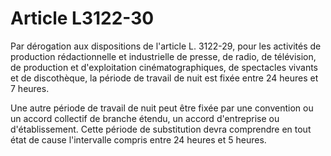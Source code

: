 # Article L3122-30

 

Par dérogation aux dispositions de l'article L. 3122-29, pour les activités de production rédactionnelle et industrielle de presse, de radio, de télévision, de production et d'exploitation cinématographiques, de spectacles vivants et de discothèque, la période de travail de nuit est fixée entre 24 heures et 7 heures.

Une autre période de travail de nuit peut être fixée par une convention ou un accord collectif de branche étendu, un accord d'entreprise ou d'établissement. Cette période de substitution devra comprendre en tout état de cause l'intervalle compris entre 24 heures et 5 heures.